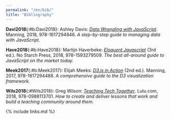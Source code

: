 ```yaml
---
permalink: "/en/bib/"
title: "Bibliography"
---
```


**Davi2018**{:#b:Davi2018}:
Ashley Davis:
*[Data Wrangling with JavaScript](https://www.manning.com/books/data-wrangling-with-javascript)*.
Manning,
2018,
978-1617294846.
*A step-by-step guide to managing data with JavaScript.*

**Have2018**{:#b:Have2018}:
Martijn Haverbeke:
*[Eloquent Javascript](https://eloquentjavascript.net/)*
(3rd ed.).
No Starch Press,
2018,
978-1593279509.
*The best all-around guide to JavaScript on the market today.*

**Meek2017**{:#b:Meek2017}:
Elijah Meeks:
*[D3.js in Action](https://www.manning.com/books/d3js-in-action-second-edition)*
(2nd ed.).
Manning,
2017,
978-1617294488.
*A comprehensive guide to the D3 visualization framework.*

**Wils2018**{:#Wils2018}:
Greg Wilson:
*[Teaching Tech Together](http://teachtogether.tech)*.
Lulu.com,
2018,
978-0988113701.
*How to create and deliver lessons that work and build a teaching community around them.*

{% include links.md %}
